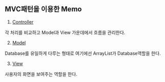 ## MVC패턴을 이용한 Memo
1. [Controller](https://github.com/dmsals216/MyStudy/blob/master/Java/MemoToMVC/src/controller/Memo_Project.java)

각 처리를 비교하고 Model과 View 가운데에서 흐름을 관리한다.

2. [Model](https://github.com/dmsals216/MyStudy/blob/master/Java/MemoToMVC/src/model/Memo_Model.java)

Database를 유일하게 다루는 형태로 여기에선 ArrayList가 Database역할을 한다.

3. [View](https://github.com/dmsals216/MyStudy/blob/master/Java/MemoToMVC/src/view/Memo_View.java)

사용자의 화면을 보여주는 역할을 한다.
